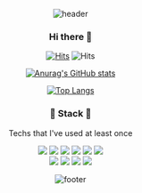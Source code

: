 <div align = center>
  
![header](https://capsule-render.vercel.app/api?type=wave&color=timeGradient&height=250&text=Sung%20Eun%20Choi&fontColor=4F3E3B&fontAlignY=40&fontSize=90)

### Hi there 👋
[![Hits](https://hits.seeyoufarm.com/api/count/incr/badge.svg?url=https%3A%2F%2Fgithub.com%2Fcse0612)](https://hits.seeyoufarm.com) ![Hits](https://img.shields.io/github/followers/cse0612?label=Follow)

[![Anurag's GitHub stats](https://github-readme-stats.vercel.app/api?username=cse0612&show_icons=true&theme=highcontrast)](https://github.com/anuraghazra/github-readme-stats)

[![Top Langs](https://github-readme-stats.vercel.app/api/top-langs/?username=cse0612&layout=compact&theme=highcontrast)](https://github.com/anuraghazra/github-readme-stats)


<h3 align='center'>🔨 Stack 🔧</h3>
<p align='center'>Techs that I've used at least once</p>
<p align='center'>
   <img src="https://img.shields.io/badge/Java-007396?style=flat-square&logo=Java&logoColor=white"/>
  <img src="https://img.shields.io/badge/Python-3776AB?style=flat-square&logo=Python&logoColor=white"/>
  <img src="https://img.shields.io/badge/Node.js-43853D?style=flat-square&logo=node.js&logoColor=whit"/>
  <img src="https://img.shields.io/badge/HTML5-E34F26?style=flat-square&logo=HTML5&logoColor=white"/>
  <img src="https://img.shields.io/badge/CSS3-1572B6?style=flat-square&logo=CSS3&logoColor=white"/>
  <img src="https://img.shields.io/badge/JavaScript-F7DF1E?style=flat-square&logo=JavaScript&logoColor=white"/>
  <br>
  <img src="https://img.shields.io/badge/Spring-6DB33F?style=flat-square&logo=spring&logoColor=white"/>
  <img src="https://img.shields.io/badge/SpringBoot-6DB33F?style=flat-square&logo=Spring&logoColor=white"/>
  <img src="https://img.shields.io/badge/Flask-000000?style=flat-square&logo=Flask&logoColor=white"/>
  <img src="https://img.shields.io/badge/MySQL-4479A1?style=flat-square&logo=MySQL&logoColor=white"/>
</p>

![footer](https://capsule-render.vercel.app/api?type=wave&color=timeGradient&height=200&section=footer&fontSize=90)

</div>
<!--
**cse0612/cse0612** is a ✨ _special_ ✨ repository because its `README.md` (this file) appears on your GitHub profile.

Here are some ideas to get you started:

- 🔭 I’m currently working on ...
- 🌱 I’m currently learning ...
- 👯 I’m looking to collaborate on ...
- 🤔 I’m looking for help with ...
- 💬 Ask me about ...
- 📫 How to reach me: ...
- 😄 Pronouns: ...
- ⚡ Fun fact: ...
-->
